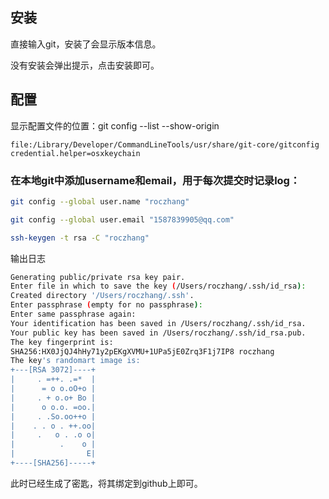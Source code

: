 ## 安装

直接输入git，安装了会显示版本信息。

没有安装会弹出提示，点击安装即可。

## 配置

显示配置文件的位置：git config --list --show-origin

```
file:/Library/Developer/CommandLineTools/usr/share/git-core/gitconfig  credential.helper=osxkeychain
```

### 在本地git中添加username和email，用于每次提交时记录log：

```bash
git config --global user.name "roczhang"

git config --global user.email "1587839905@qq.com"

ssh-keygen -t rsa -C "roczhang"
```

输出日志

```bash
Generating public/private rsa key pair.
Enter file in which to save the key (/Users/roczhang/.ssh/id_rsa): 
Created directory '/Users/roczhang/.ssh'.
Enter passphrase (empty for no passphrase): 
Enter same passphrase again: 
Your identification has been saved in /Users/roczhang/.ssh/id_rsa.
Your public key has been saved in /Users/roczhang/.ssh/id_rsa.pub.
The key fingerprint is:
SHA256:HX0JjQJ4hHy71y2pEKgXVMU+1UPa5jE0Zrq3F1j7IP8 roczhang
The key's randomart image is:
+---[RSA 3072]----+
|     . =++. .=*  |
|      = o o.oO+o |
|     . + o.o+ Bo |
|      o o.o. =oo.|
|     . .So.oo++o |
|    . . o . ++.oo|
|     .   o . .o o|
|          .    o |
|                E|
+----[SHA256]-----+
```

此时已经生成了密匙，将其绑定到github上即可。